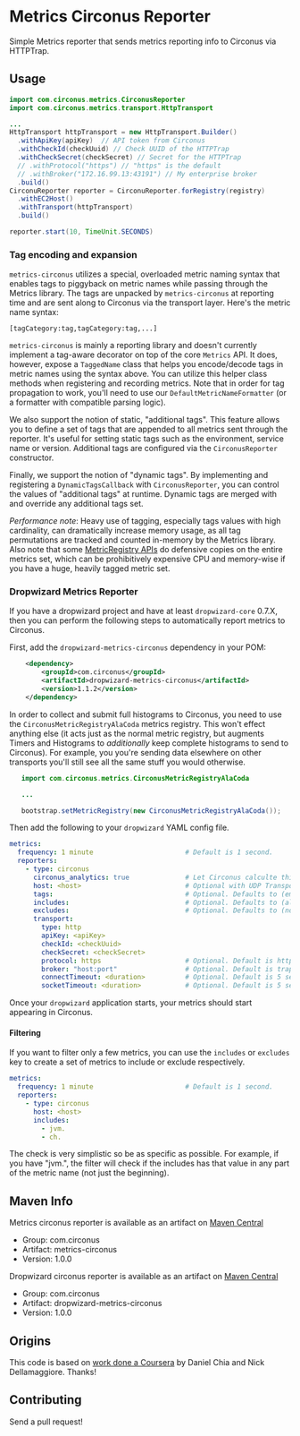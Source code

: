 # Metrics Circonus Reporter

Simple Metrics reporter that sends metrics reporting info to Circonus via HTTPTrap.

## Usage

~~~java
import com.circonus.metrics.CirconusReporter
import com.circonus.metrics.transport.HttpTransport

...
HttpTransport httpTransport = new HttpTransport.Builder()
  .withApiKey(apiKey)  // API token from Circonus
  .withCheckId(checkUuid) // Check UUID of the HTTPTrap
  .withCheckSecret(checkSecret) // Secret for the HTTPTrap
  // .withProtocol("https") // "https" is the default
  // .withBroker("172.16.99.13:43191") // My enterprise broker
  .build()
CirconuReporter reporter = CirconuReporter.forRegistry(registry)
  .withEC2Host()
  .withTransport(httpTransport)
  .build()

reporter.start(10, TimeUnit.SECONDS)
~~~

### Tag encoding and expansion

`metrics-circonus` utilizes a special, overloaded metric naming syntax that
enables tags to piggyback on metric names while passing through the Metrics
library. The tags are unpacked by `metrics-circonus` at reporting time and
are sent along to Circonus via the transport layer. Here's the metric name syntax:

`[tagCategory:tag,tagCategory:tag,...]`

`metrics-circonus` is mainly a reporting library and doesn't currently 
implement a tag-aware decorator on top of the core `Metrics` API. It
does, however, expose a `TaggedName` class that helps you encode/decode tags in 
metric names using the syntax above. You can utilize this helper class
methods when registering and recording metrics. Note that in order for tag
propagation to work, you'll need to use our `DefaultMetricNameFormatter` 
(or a formatter with compatible parsing logic).

We also support the notion of static, "additional tags". This feature allows 
you to define a set of tags that are appended to all metrics sent through 
the reporter. It's useful for setting static tags such as the 
environment, service name or version. Additional tags are configured via 
the `CirconusReporter` constructor. 

Finally, we support the notion of "dynamic tags". By implementing and 
registering a `DynamicTagsCallback` with `CirconusReporter`, you can control
the values of "additional tags" at runtime. Dynamic tags are merged with 
and override any additional tags set.

*Performance note*: Heavy use of tagging, especially tags values with high 
cardinality, can dramatically increase memory usage, as all tag permutations
are tracked and counted in-memory by the Metrics library. Also note that some
[MetricRegistry APIs](https://github.com/dropwizard/metrics/blob/master/metrics-core/src/main/java/io/dropwizard/metrics/MetricRegistry.java#L376)
do defensive copies on the entire metrics set, which can be prohibitively 
expensive CPU and memory-wise if you have a huge, heavily tagged metric set.

### Dropwizard Metrics Reporter

If you have a dropwizard project and have at least `dropwizard-core` 0.7.X, 
then you can perform the following steps to automatically report metrics to
Circonus.

First, add the `dropwizard-metrics-circonus` dependency in your POM:

~~~xml    
    <dependency>
        <groupId>com.circonus</groupId>
        <artifactId>dropwizard-metrics-circonus</artifactId>
        <version>1.1.2</version>
    </dependency>
~~~

In order to collect and submit full histograms to Circonus, you need to
use the `CirconusMetricRegistryAlaCoda` metrics registry.  This won't effect
anything else (it acts just as the normal metric registry, but augments
Timers and Histograms to _additionally_ keep complete histograms to send to
Circonus).  For example, you you're sending data elsewhere on other transports
you'll still see all the same stuff you would otherwise.

~~~java
   import com.circonus.metrics.CirconusMetricRegistryAlaCoda

   ...

   bootstrap.setMetricRegistry(new CirconusMetricRegistryAlaCoda());
~~~

Then add the following to your `dropwizard` YAML config file.

~~~yaml
metrics:
  frequency: 1 minute                       # Default is 1 second.
  reporters:
    - type: circonus
      circonus_analytics: true              # Let Circonus calculte things
      host: <host>                          # Optional with UDP Transport
      tags:                                 # Optional. Defaults to (empty)
      includes:                             # Optional. Defaults to (all).
      excludes:                             # Optional. Defaults to (none).
      transport:
        type: http
        apiKey: <apiKey>
        checkId: <checkUuid>
        checkSecret: <checkSecret>
        protocol: https                     # Optional. Default is https
        broker: "host:port"                 # Optional. Default is trap.noit.circonus.net:443
        connectTimeout: <duration>          # Optional. Default is 5 seconds
        socketTimeout: <duration>           # Optional. Default is 5 secondO
~~~

Once your `dropwizard` application starts, your metrics should start appearing
in Circonus.

#### Filtering

If you want to filter only a few metrics, you can use the `includes` or 
`excludes` key to create a set of metrics to include or exclude respectively.

~~~yaml
metrics:
  frequency: 1 minute                       # Default is 1 second.
  reporters:
    - type: circonus
      host: <host>
      includes:
        - jvm.
        - ch.
~~~

The check is very simplistic so be as specific as possible. For example, if 
you have "jvm.", the filter will check if the includes has that value in any 
part of the metric name (not just the beginning).

## Maven Info

Metrics circonus reporter is available as an artifact on
[Maven Central](http://search.maven.org/#search%7Cga%7C1%7Cg%3A%22com.circonus%22%20AND%20a%3A%22metrics-circonus%22)

* Group: com.circonus
* Artifact: metrics-circonus
* Version: 1.0.0

Dropwizard circonus reporter is available as an artifact on
[Maven Central](http://search.maven.org/#search%7Cga%7C1%7Cg%3A%22com.circonus%22%20AND%20a%3A%22dropwizard-metrics-circonus%22)

* Group: com.circonus
* Artifact: dropwizard-metrics-circonus
* Version: 1.0.0

## Origins

This code is based on [work done a Coursera](https://github.com/coursera/metrics-datadog)
by Daniel Chia and Nick Dellamaggiore.  Thanks!

## Contributing

Send a pull request!
